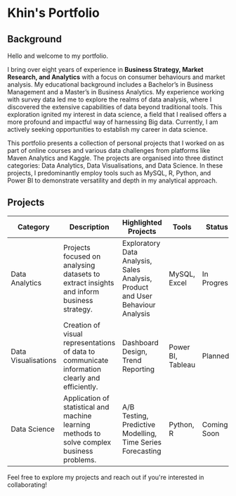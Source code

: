 # Khin's Portfolio 

## Background

Hello and welcome to my portfolio.

I bring over eight years of experience in **Business Strategy, Market Research, and Analytics** with a focus on consumer behaviours and market analysis. My educational background includes a Bachelor’s in Business Management and a Master’s in Business Analytics. My experience working with survey data led me to explore the realms of data analysis, where I discovered the extensive capabilities of data beyond traditional tools. This exploration ignited my interest in data science, a field that I realised offers a more profound and impactful way of harnessing Big data. Currently, I am actively seeking opportunities to establish my career in data science.

This portfolio presents a collection of personal projects that I worked on as part of online courses and various data challenges from platforms like Maven Analytics and Kaggle. The projects are organised into three distinct categories: Data Analytics, Data Visualisations, and Data Science. In these projects, I predominantly employ tools such as MySQL, R, Python, and Power BI to demonstrate versatility and depth in my analytical approach.

## Projects


| Category | Description | Highlighted Projects | Tools | Status |
|----------|-------------|------------------|--------------|--------|
| Data Analytics | Projects focused on analysing datasets to extract insights and inform business strategy. | Exploratory Data Analysis, Sales Analysis, Product and User Behaviour Analysis | MySQL, Excel | In Progress |
| Data Visualisations | Creation of visual representations of data to communicate information clearly and efficiently. | Dashboard Design, Trend Reporting | Power BI, Tableau | Planned |
| Data Science | Application of statistical and machine learning methods to solve complex business problems. | A/B Testing, Predictive Modelling, Time Series Forecasting| Python, R | Coming Soon |


Feel free to explore my projects and reach out if you're interested in collaborating!



<!---
khinydnlin/khinydnlin is a ✨ special ✨ repository because its `README.md` (this file) appears on your GitHub profile.
You can click the Preview link to take a look at your changes.
--->
